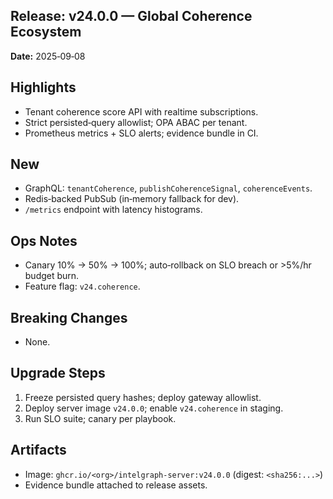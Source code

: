 ## Release: v24.0.0 — Global Coherence Ecosystem

**Date:** 2025‑09‑08

## Highlights

- Tenant coherence score API with realtime subscriptions.
- Strict persisted‑query allowlist; OPA ABAC per tenant.
- Prometheus metrics + SLO alerts; evidence bundle in CI.

## New

- GraphQL: `tenantCoherence`, `publishCoherenceSignal`, `coherenceEvents`.
- Redis‑backed PubSub (in‑memory fallback for dev).
- `/metrics` endpoint with latency histograms.

## Ops Notes

- Canary 10% → 50% → 100%; auto‑rollback on SLO breach or >5%/hr budget burn.
- Feature flag: `v24.coherence`.

## Breaking Changes

- None.

## Upgrade Steps

1. Freeze persisted query hashes; deploy gateway allowlist.
2. Deploy server image `v24.0.0`; enable `v24.coherence` in staging.
3. Run SLO suite; canary per playbook.

## Artifacts

- Image: `ghcr.io/<org>/intelgraph-server:v24.0.0` (digest: `<sha256:...>`)
- Evidence bundle attached to release assets.
